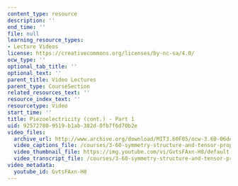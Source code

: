 ```yaml
---
content_type: resource
description: ''
end_time: ''
file: null
learning_resource_types:
- Lecture Videos
license: https://creativecommons.org/licenses/by-nc-sa/4.0/
ocw_type: ''
optional_tab_title: ''
optional_text: ''
parent_title: Video Lectures
parent_type: CourseSection
related_resources_text: ''
resource_index_text: ''
resourcetype: Video
start_time: ''
title: Piezoelectricity (cont.) - Part 1
uid: 92572780-9519-b1ab-382d-0fb7f6d70b2e
video_files:
  archive_url: http://www.archive.org/download/MIT3.60F05/ocw-3.60-06dec2005-pt1-220k.mp4
  video_captions_file: /courses/3-60-symmetry-structure-and-tensor-properties-of-materials-fall-2005/efddd448e11c5fd9a15284cbd6267ab3_GvtsFAxn-H8.vtt
  video_thumbnail_file: https://img.youtube.com/vi/GvtsFAxn-H8/default.jpg
  video_transcript_file: /courses/3-60-symmetry-structure-and-tensor-properties-of-materials-fall-2005/0bd74b58b41632a42919897b61bbcfc2_GvtsFAxn-H8.pdf
video_metadata:
  youtube_id: GvtsFAxn-H8
---
```

